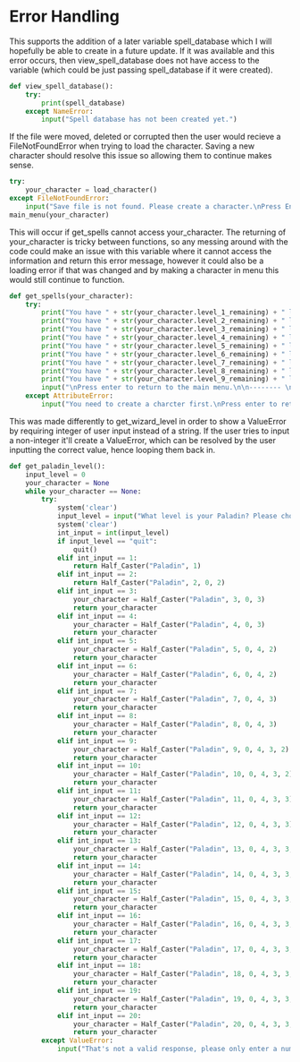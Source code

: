 



# Error Handling

This supports the addition of a later variable spell_database which I will hopefully be able to create in a future update. If it was available and this error occurs, then view_spell_database does not have access to the variable (which could be just passing spell_database if it were created).

```python
def view_spell_database():
    try:
        print(spell_database)
    except NameError:
        input("Spell database has not been created yet.")
```

If the file were moved, deleted or corrupted then the user would recieve a FileNotFoundError when trying to load the character. Saving a new character should resolve this issue so allowing them to continue makes sense.

```python
try:
    your_character = load_character()
except FileNotFoundError:
    input("Save file is not found. Please create a character.\nPress Enter to continue.\n\n-------- \n\n")
main_menu(your_character)
```

This will occur if get_spells cannot access your_character. The returning of your_character is tricky between functions, so any messing around with the code could make an issue with this variable where it cannot access the information and return this error message, however it could also be a loading error if that was changed and by making a character in menu this would still continue to function. 

```python
def get_spells(your_character):
    try:
        print("You have " + str(your_character.level_1_remaining) + " level 1 spellslots available.")
        print("You have " + str(your_character.level_2_remaining) + " level 2 spellslots available.")
        print("You have " + str(your_character.level_3_remaining) + " level 3 spellslots available.")
        print("You have " + str(your_character.level_4_remaining) + " level 4 spellslots available.")
        print("You have " + str(your_character.level_5_remaining) + " level 5 spellslots available.")
        print("You have " + str(your_character.level_6_remaining) + " level 6 spellslots available.")
        print("You have " + str(your_character.level_7_remaining) + " level 7 spellslots available.")
        print("You have " + str(your_character.level_8_remaining) + " level 8 spellslots available.")
        print("You have " + str(your_character.level_9_remaining) + " level 9 spellslots available.")
        input("\nPress enter to return to the main menu.\n\n-------- \n\n")
    except AttributeError:
        input("You need to create a charcter first.\nPress enter to return to main menu.\n\n-------- \n\n")
```
This was made differently to get_wizard_level in order to show a ValueError by requiring integer of user input instead of a string. If the user tries to input a non-integer it'll create a ValueError, which can be resolved by the user inputting the correct value, hence looping them back in. 

```python
def get_paladin_level():
    input_level = 0
    your_character = None
    while your_character == None:
        try:
            system('clear')
            input_level = input("What level is your Paladin? Please choose from 1-20.\n")
            system('clear')
            int_input = int(input_level)
            if input_level == "quit":
                quit()
            elif int_input == 1:
                return Half_Caster("Paladin", 1)
            elif int_input == 2:
                return Half_Caster("Paladin", 2, 0, 2)
            elif int_input == 3:
                your_character = Half_Caster("Paladin", 3, 0, 3)
                return your_character
            elif int_input == 4:
                your_character = Half_Caster("Paladin", 4, 0, 3)
                return your_character
            elif int_input == 5:
                your_character = Half_Caster("Paladin", 5, 0, 4, 2)
                return your_character
            elif int_input == 6:
                your_character = Half_Caster("Paladin", 6, 0, 4, 2)
                return your_character
            elif int_input == 7:
                your_character = Half_Caster("Paladin", 7, 0, 4, 3)
                return your_character
            elif int_input == 8:
                your_character = Half_Caster("Paladin", 8, 0, 4, 3)
                return your_character
            elif int_input == 9:
                your_character = Half_Caster("Paladin", 9, 0, 4, 3, 2)
                return your_character
            elif int_input == 10:
                your_character = Half_Caster("Paladin", 10, 0, 4, 3, 2)
                return your_character
            elif int_input == 11:
                your_character = Half_Caster("Paladin", 11, 0, 4, 3, 3)
                return your_character
            elif int_input == 12:
                your_character = Half_Caster("Paladin", 12, 0, 4, 3, 3)
                return your_character
            elif int_input == 13:
                your_character = Half_Caster("Paladin", 13, 0, 4, 3, 3, 1)
                return your_character
            elif int_input == 14:
                your_character = Half_Caster("Paladin", 14, 0, 4, 3, 3, 1)
                return your_character
            elif int_input == 15:
                your_character = Half_Caster("Paladin", 15, 0, 4, 3, 3, 2)
                return your_character
            elif int_input == 16:
                your_character = Half_Caster("Paladin", 16, 0, 4, 3, 3, 2)
                return your_character
            elif int_input == 17:
                your_character = Half_Caster("Paladin", 17, 0, 4, 3, 3, 3, 1)
                return your_character
            elif int_input == 18:
                your_character = Half_Caster("Paladin", 18, 0, 4, 3, 3, 3, 1)
                return your_character
            elif int_input == 19:
                your_character = Half_Caster("Paladin", 19, 0, 4, 3, 3, 3, 2)
                return your_character
            elif int_input == 20:
                your_character = Half_Caster("Paladin", 20, 0, 4, 3, 3, 3, 2)
                return your_character
        except ValueError:
            input("That's not a valid response, please only enter a number from 1-20.\nPress Enter to continue.")
```